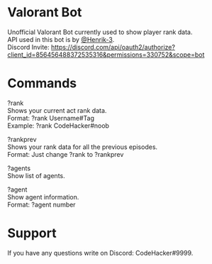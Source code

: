 # Valorant Bot

Unofficial Valorant Bot currently used to show player rank data. <br />
API used in this bot is by [@Henrik-3](https://github.com/Henrik-3/unofficial-valorant-api). <br />
Discord Invite: https://discord.com/api/oauth2/authorize?client_id=856456488372535316&permissions=330752&scope=bot

# Commands

?rank <br />
Shows your current act rank data. <br />
Format: ?rank Username#Tag <br />
Example: ?rank CodeHacker#noob

?rankprev <br />
Shows your rank data for all the previous episodes. <br />
Format: Just change ?rank to ?rankprev

?agents <br />
Show list of agents.

?agent <br />
Show agent information. <br />
Format: ?agent number

# Support

If you have any questions write on Discord: CodeHacker#9999.
